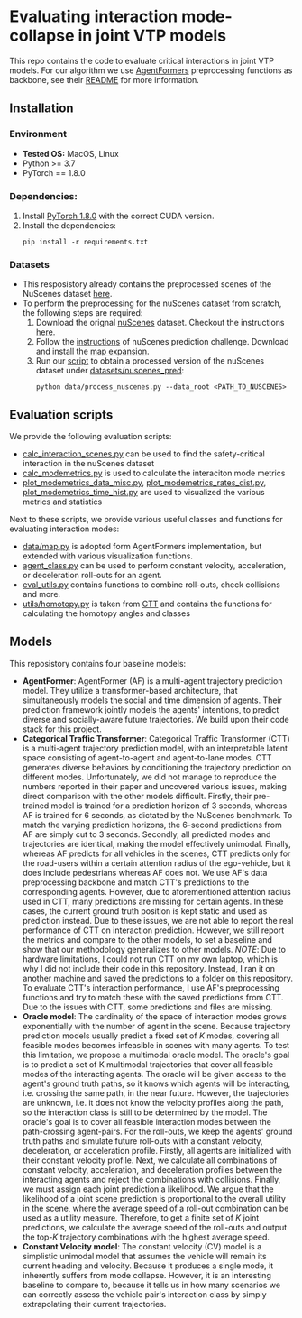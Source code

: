 # Evaluating interaction mode-collapse in joint VTP models
This repo contains the code to evaluate critical interactions in joint VTP models.
For our algorithm we use [AgentFormers](https://github.com/Khrylx/AgentFormer) preprocessing functions as backbone, see their [README](README_AF.md) for more information.


## Installation 

### Environment
* **Tested OS:** MacOS, Linux
* Python >= 3.7
* PyTorch == 1.8.0
### Dependencies:
1. Install [PyTorch 1.8.0](https://pytorch.org/get-started/previous-versions/) with the correct CUDA version.
2. Install the dependencies:
    ```
    pip install -r requirements.txt
    ```

### Datasets
* This resposistory already contains the preprocessed scenes of the NuScenes dataset [here](datasets/nuscenes_pred).
* To perform the preprocessing for the nuScenes dataset from scratch, the following steps are required:
  1. Download the orignal [nuScenes](https://www.nuscenes.org/nuscenes) dataset. Checkout the instructions [here](https://github.com/nutonomy/nuscenes-devkit).
  2. Follow the [instructions](https://github.com/nutonomy/nuscenes-devkit#prediction-challenge) of nuScenes prediction challenge. Download and install the [map expansion](https://github.com/nutonomy/nuscenes-devkit#map-expansion).
  3. Run our [script](data/process_nuscenes.py) to obtain a processed version of the nuScenes dataset under [datasets/nuscenes_pred](datasets/nuscenes_pred):
      ```
      python data/process_nuscenes.py --data_root <PATH_TO_NUSCENES>
      ``` 

## Evaluation scripts
We provide the following evaluation scripts:
- [calc_interaction_scenes.py](calc_interaction_scenes.py) can be used to find the safety-critical interaction in the nuScenes dataset
- [calc_modemetrics.py](calc_modemetrics.py) is used to calculate the interaciton mode metrics
- [plot_modemetrics_data_misc.py](plot_modemetrics_data_misc.py), [plot_modemetrics_rates_dist.py](plot_modemetrics_rates_dist.py), [plot_modemetrics_time_hist.py](plot_modemetrics_time_hist.py) are used to visualized the various metrics and statistics

Next to these scripts, we provide various useful classes and functions for evaluating interaction modes:
- [data/map.py](data/map.py) is adopted form AgentFormers implementation, but extended with various visualization functions.
- [agent_class.py](agent_class.py) can be used to perform constant velocity, acceleration, or deceleration roll-outs for an agent.
- [eval_utils.py](eval_utils.py) contains functions to combine roll-outs, check collisions and more. 
- [utils/homotopy.py](utils/homotopy.py) is taken from [CTT](https://github.com/NVlabs/diffstack/tree/CTT_release) and contains the functions for calculating the homotopy angles and classes

## Models
This reposistory contains four baseline models:
- **AgentFormer**: AgentFormer (AF) is a multi-agent trajectory prediction model. They utilize a transformer-based architecture, that simultaneously models the social and time dimension of agents. Their prediction framework jointly models the agents' intentions, to predict diverse and socially-aware future trajectories. We build upon their code stack for this project.
- **Categorical Traffic Transformer**: Categorical Traffic Transformer (CTT) is a multi-agent trajectory prediction model, with an interpretable latent space consisting of agent-to-agent and agent-to-lane modes. CTT generates diverse behaviors by conditioning the trajectory prediction on different modes. Unfortunately, we did not manage to reproduce the numbers reported in their paper and uncovered various issues, making direct comparison with the other models difficult.
Firstly, their pre-trained model is trained for a prediction horizon of 3 seconds, whereas AF is trained for 6 seconds, as dictated by the NuScenes benchmark. 
To match the varying prediction horizons, the 6-second predictions from AF are simply cut to 3 seconds. 
Secondly, all predicted modes and trajectories are identical, making the model effectively unimodal. 
Finally, whereas AF predicts for all vehicles in the scenes, CTT predicts only for the road-users within a certain attention radius of the ego-vehicle, but it does include pedestrians whereas AF does not.
We use AF's data preprocessing backbone and match CTT's predictions to the corresponding agents. However, due to aforementioned attention radius used in CTT, many predictions are missing for certain agents. In these cases, the current ground truth position is kept static and used as prediction instead.
Due to these issues, we are not able to report the real performance of CTT on interaction prediction. However, we still report the metrics and compare to the other models, to set a baseline and show that our methodology generalizes to other models.
*NOTE*: Due to hardware limitations, I could not run CTT on my own laptop, which is why I did not include their code in this repository. Instead, I ran it on another machine and saved the predictions to a folder on this repository. To evaluate CTT's interaction performance, I use AF's preprocessing functions and try to match these with the saved predictions from CTT. Due to the issues with CTT, some predictions and files are missing. 
- **Oracle model**: The cardinality of the space of interaction modes grows exponentially with the number of agent in the scene. Because trajectory prediction models usually predict a fixed set of $K$ modes, covering all feasible modes becomes infeasible in scenes with many agents. To test this limitation, we propose a multimodal oracle model. The oracle's goal is to predict a set of K multimodal trajectories that cover all feasible modes of the interacting agents. 
The oracle will be given access to the agent's ground truth paths, so it knows which agents will be interacting, i.e. crossing the same path, in the near future. However, the trajectories are unknown, i.e. it does not know the velocity profiles along the path, so the interaction class is still to be determined by the model. The oracle's goal is to cover all feasible interaction modes between the path-crossing agent-pairs. 
For the roll-outs, we keep the agents' ground truth paths and simulate future roll-outs with a constant velocity, deceleration, or acceleration profile. 
Firstly, all agents are initialized with their constant velocity profile. 
Next, we calculate all combinations of constant velocity, acceleration, and deceleration profiles between the interacting agents and reject the combinations with collisions. 
Finally, we must assign each joint prediction a likelihood. We argue that the likelihood of a joint scene prediction is proportional to the overall utility in the scene, where the average speed of a roll-out combination can be used as a utility measure. Therefore, to get a finite set of $K$ joint predictions, we calculate the average speed of the roll-outs and output the top-$K$ trajectory combinations with the highest average speed. 
- **Constant Velocity model**: The constant velocity (CV) model is a simplistic unimodal model that assumes the vehicle will remain its current heading and velocity. Because it produces a single mode, it inherently suffers from mode collapse. 
However, it is an interesting baseline to compare to, because it tells us in how many scenarios we can correctly assess the vehicle pair's interaction class by simply extrapolating their current trajectories.
